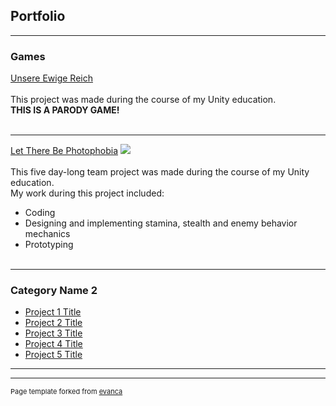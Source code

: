 ## Portfolio

---

### Games

[Unsere Ewige Reich](https://marxshady.itch.io/unsere-ewige-reich)
<br><br>This project was made during the course of my Unity education.<br><b>THIS IS A PARODY GAME!</b><br><br>

---
[Let There Be Photophobia](https://callmetoots.itch.io/let-there-be-photophobia)
<img src="https://img.itch.zone/aW1nLzc2NTQ3NTEucG5n/original/B%2FV6Le.png?raw=true"/>
<br><br>This five day-long team project was made during the course of my Unity education.<br>My work during this project included:
- Coding
- Designing and implementing stamina, stealth and enemy behavior mechanics
- Prototyping<br><br>

---


### Category Name 2

- [Project 1 Title](http://example.com/)
- [Project 2 Title](http://example.com/)
- [Project 3 Title](http://example.com/)
- [Project 4 Title](http://example.com/)
- [Project 5 Title](http://example.com/)

---




---
<p style="font-size:11px">Page template forked from <a href="https://github.com/evanca/quick-portfolio">evanca</a></p>
<!-- Remove above link if you don't want to attibute -->
